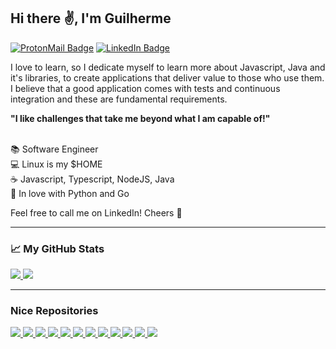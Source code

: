 ## Hi there :v:, I'm Guilherme

[![ProtonMail Badge](https://img.shields.io/badge/-ProtonMail-8B89CC?style=for-the-badge&logo=ProtonMail&logoColor=white)](mailto://guibperes@protonmail.com)
[![LinkedIn Badge](https://img.shields.io/badge/-LinkedIn-blue?style=for-the-badge&logo=LinkedIn&logoColor=white)](https://www.linkedin.com/in/guilherme-beidaki-peres-5b4904196)

I love to learn, so I dedicate myself to learn more about Javascript, Java and it's libraries, to create applications that deliver value to those who use them.
I believe that a good application comes with tests and continuous integration and these are fundamental requirements.

__"I like challenges that take me beyond what I am capable of!"__

<br/>:books: Software Engineer
<br/>:computer: Linux is my $HOME
<br/>:coffee: Javascript, Typescript, NodeJS, Java
<br/>:memo: In love with Python and Go

Feel free to call me on LinkedIn! Cheers :beers:

---

### :chart_with_upwards_trend: My GitHub Stats

<a align="justify" href="https://github.com/anuraghazra/github-readme-stats">
  <img src="https://github-readme-stats.vercel.app/api?username=guibperes&theme=radical&custom_title=GitHub+Stats" />
</a>
<a align="justify" href="https://github.com/anuraghazra/github-readme-stats">
  <img src="https://github-readme-stats.vercel.app/api/top-langs/?username=guibperes&theme=radical&layout=compact" />
</a>

---

### Nice Repositories

<a align="justify" href="https://github.com/guibperes/serverless-lambda-typescript-api">
  <img src="https://github-readme-stats.vercel.app/api/pin/?username=guibperes&repo=serverless-lambda-typescript-api" />
</a>
<a align="justify" href="https://github.com/guibperes/graphql-library-project">
  <img src="https://github-readme-stats.vercel.app/api/pin/?username=guibperes&repo=graphql-library-project" />
</a>
<a align="justify" href="https://github.com/guibperes/typescript-solid-api-rest">
  <img src="https://github-readme-stats.vercel.app/api/pin/?username=guibperes&repo=typescript-solid-api-rest" />
</a>
<a align="justify" href="https://github.com/guibperes/express-api-no-orm">
  <img src="https://github-readme-stats.vercel.app/api/pin/?username=guibperes&repo=express-api-no-orm" />
</a>
<a align="justify" href="https://github.com/guibperes/express-api-sequelize">
  <img src="https://github-readme-stats.vercel.app/api/pin/?username=guibperes&repo=express-api-sequelize" />
</a>
<a align="justify" href="https://github.com/guibperes/show-screen">
  <img src="https://github-readme-stats.vercel.app/api/pin/?username=guibperes&repo=show-screen" />
</a>
<a align="justify" href="https://github.com/guibperes/remote-slide-controller">
  <img src="https://github-readme-stats.vercel.app/api/pin/?username=guibperes&repo=remote-slide-controller" />
</a>
<a align="justify" href="https://github.com/guibperes/guibperes">
  <img src="https://github-readme-stats.vercel.app/api/pin/?username=guibperes&repo=guibperes" />
</a>
<a align="justify" href="https://github.com/guibperes/zup-lottery">
  <img src="https://github-readme-stats.vercel.app/api/pin/?username=guibperes&repo=zup-lottery" />
</a>
<a align="justify" href="https://github.com/guibperes/library-api">
  <img src="https://github-readme-stats.vercel.app/api/pin/?username=guibperes&repo=library-api" />
</a>
<a align="justify" href="https://github.com/guibperes/spring-api-dockerfile">
  <img src="https://github-readme-stats.vercel.app/api/pin/?username=guibperes&repo=spring-api-dockerfile" />
</a>
<a align="justify" href="https://github.com/guibperes/nextcloud-deploy">
  <img src="https://github-readme-stats.vercel.app/api/pin/?username=guibperes&repo=nextcloud-deploy" />
</a>
